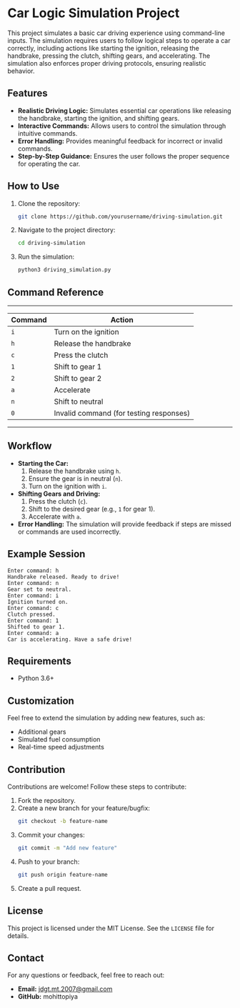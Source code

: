 # Car Logic Simulation Project

This project simulates a basic car driving experience using command-line inputs. The simulation requires users to follow logical steps to operate a car correctly, including actions like starting the ignition, releasing the handbrake, pressing the clutch, shifting gears, and accelerating. The simulation also enforces proper driving protocols, ensuring realistic behavior.

## Features
- **Realistic Driving Logic:** Simulates essential car operations like releasing the handbrake, starting the ignition, and shifting gears.
- **Interactive Commands:** Allows users to control the simulation through intuitive commands.
- **Error Handling:** Provides meaningful feedback for incorrect or invalid commands.
- **Step-by-Step Guidance:** Ensures the user follows the proper sequence for operating the car.

## How to Use
1. Clone the repository:
   ```bash
   git clone https://github.com/yourusername/driving-simulation.git
   ```
2. Navigate to the project directory:
   ```bash
   cd driving-simulation
   ```
3. Run the simulation:
   ```bash
   python3 driving_simulation.py
   ```

## Command Reference
-----------------------------------------------------
| Command | Action                                  |
|---------|-----------------------------------------|
| `i`     | Turn on the ignition                    |
| `h`     | Release the handbrake                   |
| `c`     | Press the clutch                        |
| `1`     | Shift to gear 1                         |
| `2`     | Shift to gear 2                         |
| `a`     | Accelerate                              |
| `n`     | Shift to neutral                        |
| `0`     | Invalid command (for testing responses) |
-----------------------------------------------------

## Workflow
- **Starting the Car:**
  1. Release the handbrake using `h`.
  2. Ensure the gear is in neutral (`n`).
  3. Turn on the ignition with `i`.
- **Shifting Gears and Driving:**
  1. Press the clutch (`c`).
  2. Shift to the desired gear (e.g., `1` for gear 1).
  3. Accelerate with `a`.
- **Error Handling:** The simulation will provide feedback if steps are missed or commands are used incorrectly.

## Example Session
```
Enter command: h
Handbrake released. Ready to drive!
Enter command: n
Gear set to neutral.
Enter command: i
Ignition turned on.
Enter command: c
Clutch pressed.
Enter command: 1
Shifted to gear 1.
Enter command: a
Car is accelerating. Have a safe drive!
```

## Requirements
- Python 3.6+

## Customization
Feel free to extend the simulation by adding new features, such as:
- Additional gears
- Simulated fuel consumption
- Real-time speed adjustments

## Contribution
Contributions are welcome! Follow these steps to contribute:
1. Fork the repository.
2. Create a new branch for your feature/bugfix:
   ```bash
   git checkout -b feature-name
   ```
3. Commit your changes:
   ```bash
   git commit -m "Add new feature"
   ```
4. Push to your branch:
   ```bash
   git push origin feature-name
   ```
5. Create a pull request.

## License
This project is licensed under the MIT License. See the `LICENSE` file for details.

## Contact
For any questions or feedback, feel free to reach out:
- **Email:** jdgt.mt.2007@gmail.com
- **GitHub:** mohittopiya


